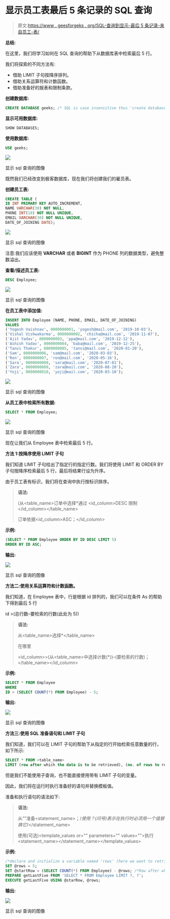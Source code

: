 # 显示员工表最后 5 条记录的 SQL 查询

> 原文:[https://www . geesforgeks . org/SQL-查询到显示-最后 5 条记录-来自员工-表/](https://www.geeksforgeeks.org/sql-query-to-display-last-5-records-from-employee-table/)

**总结:**

在这里，我们将学习如何在 SQL 查询的帮助下从数据库表中检索最后 5 行。

我们将探索的不同方法有:

*   借助 LIMIT 子句按降序排列。
*   借助关系运算符和计数函数。
*   借助准备好的报表和限制条款。

**创建数据库:**

```sql
CREATE DATABASE geeks; /* SQL is case insensitive thus 'create database geeks;' means the same
```

**显示可用数据库:**

```sql
SHOW DATABASES;
```

**使用数据库:**

```sql
USE geeks;
```

![](img/24f2d5d7b3be2f305f4ab193f55b0ccb.png)

显示 sql 查询的图像

既然我们已经改变到极客数据库，现在我们将创建我们的雇员表。

**创建员工表:**

```sql
CREATE TABLE (
ID INT PRIMARY KEY AUTO_INCREMENT,
NAME VARCHAR(30) NOT NULL,
PHONE INT(10) NOT NULL UNIQUE,
EMAIL VARCHAR(30) NOT NULL UNIQUE,
DATE_OF_JOINING DATE);
```

![](img/462de7d75d8a7d99af629885f755b56b.png)

显示 sql 查询的图像

注意:我们应该使用 **VARCHAR** 或者 **BIGINT** 作为 PHONE 列的数据类型，避免整数溢出。

**查看/描述员工表:**

```sql
DESC Employee;
```

![](img/a908c63ca46024b5715e27befb4f8fb8.png)

显示 sql 查询的图像

**在员工表中添加值:**

```sql
INSERT INTO Employee (NAME, PHONE, EMAIL, DATE_OF_JOINING)
VALUES
('Yogesh Vaishnav', 0000000001, 'yogesh@mail.com', '2019-10-03'),
('Vishal Vishwakarma', 0000000002, 'chicha@mail.com', '2019-11-07'),
('Ajit Yadav', 0000000003, 'ppa@mail.com', '2019-12-12'),
('Ashish Yadav', 0000000004, 'baba@mail.com', '2019-12-25'),
('Tanvi Thakur', 0000000005, 'tanvi@mail.com', '2020-01-20'),
('Sam', 0000000006, 'sam@mail.com', '2020-03-03'),
('Ron', 0000000007, 'ron@mail.com', '2020-05-16'),
('Sara', 0000000008, 'sara@mail.com', '2020-07-01'),
('Zara', 0000000009, 'zara@mail.com', '2020-08-20'),
('Yoji', 0000000010, 'yoji@mail.com', '2020-03-10');
```

![](img/58f4970f743cba6803db577791c1fb64.png)

显示 sql 查询的图像

**从员工表中检索所有数据:**

```sql
SELECT * FROM Employee;
```

![](img/82fc3d41b3e3d5d638cb006c81ec0f6a.png)

显示 sql 查询的图像

现在让我们从 Employee 表中检索最后 5 行。

**方法 1:按降序使用 LIMIT 子句**

我们知道 LIMIT 子句给出了指定行的指定行数。我们将使用 LIMIT 和 ORDER BY 子句按降序检索最后 5 行，最后将结果行设为升序。

由于员工表有标识，我们将在查询中执行按标识排序。

> **语法:**
> 
> (从<table_name>订单中选择*通过 <id_column>DESC 限制</id_column></table_name>
> 
> 订单依据<id_column>ASC；</id_column>

**示例:**

```sql
(SELECT * FROM Employee ORDER BY ID DESC LIMIT 5)
ORDER BY ID ASC;
```

**输出:**

![](img/803e95febcd7c3824b0a837f85f4bd30.png)

显示 sql 查询的图像

**方法二:使用关系运算符和计数函数。**

我们知道，在 Employee 表中，行是根据 id 排列的，我们可以在条件 As 的帮助下得到最后 5 行

id >(总行数–要检索的行数(此处为 5))

> **语法:**
> 
> 从<table_name>选择*</table_name>
> 
> 在哪里
> 
> <id_column>>(从<table_name>中选择计数(*))–(要检索的行数)；</table_name></id_column>

**示例:**

```sql
SELECT * FROM Employee
WHERE 
ID > (SELECT COUNT(*) FROM Employee) - 5;
```

**输出:**

![](img/e1c730f3dc7a81d4baa05dc58816cfaa.png)

显示 sql 查询的图像

**方法三:使用 SQL 准备语句和 LIMIT 子句**

我们知道，我们可以在 LIMIT 子句的帮助下从指定的行开始检索任意数量的行，如下所示:

```sql
SELECT * FROM <table_name> 
LIMIT (row after which the data is to be retrieved), (no. of rows to retrieve)
```

但是我们不能使用子查询，也不能直接使用带有 LIMIT 子句的变量。

因此，我们将在运行时执行准备好的语句并替换模板值。

准备和执行语句的语法如下:

> **语法:**
> 
> 从“<any valid="" sql="" query="">”准备<statement_name>；/*使用？(问号)表示在执行时必须用一个值替换它*/</statement_name></any>
> 
> 使用(可选)<template_values or="" parameters="" values="">执行<statement_name></statement_name></template_values>

**示例:**

```sql
/*declare and initialize a variable named 'rows' (here we want to retrieve last 5 rows thus the value 5*/
SET @rows = 5;
SET @startRow = (SELECT COUNT(*) FROM Employee) - @rows; /*Row after which we want to retrieve*/
PREPARE getLastFive FROM 'SELECT * FROM Employee LIMIT ?, ?';
EXECUTE getLastFive USING @starRow, @rows;
```

**输出:**

![](img/2205b47f2ca85bac867adf8875f27976.png)

显示 sql 查询的图像